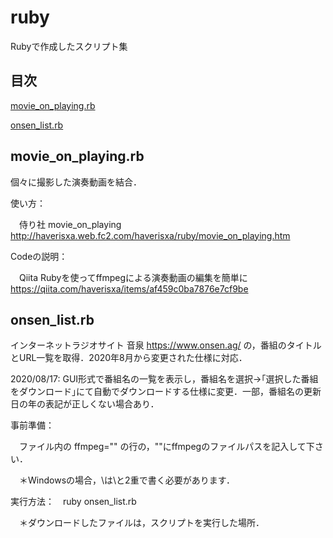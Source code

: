 # ruby
Rubyで作成したスクリプト集

## 目次

[movie_on_playing.rb](#movie_on_playingrb)

[onsen_list.rb](#onsen_listrb)

## movie_on_playing.rb
個々に撮影した演奏動画を結合．

使い方：

　侍り社 movie_on_playing　http://haverisxa.web.fc2.com/haverisxa/ruby/movie_on_playing.htm

Codeの説明：

　Qiita Rubyを使ってffmpegによる演奏動画の編集を簡単に　https://qiita.com/haverisxa/items/af459c0ba7876e7cf9be

## onsen_list.rb
インターネットラジオサイト 音泉 https://www.onsen.ag/ の，番組のタイトルとURL一覧を取得．2020年8月から変更された仕様に対応．

2020/08/17: GUI形式で番組名の一覧を表示し，番組名を選択→｢選択した番組をダウンロード｣にて自動でダウンロードする仕様に変更．一部，番組名の更新日の年の表記が正しくない場合あり．

事前準備：

　ファイル内の ffmpeg="" の行の，""にffmpegのファイルパスを記入して下さい．
 
　＊Windowsの場合，\は\\と2重で書く必要があります．

実行方法：　ruby onsen_list.rb

　＊ダウンロードしたファイルは，スクリプトを実行した場所．
